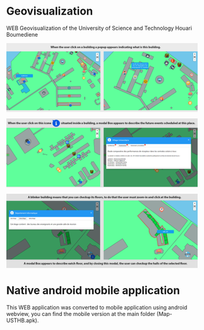 # Geovisualization

WEB Geovisualization of the University of Science and Technology Houari Boumediene

![alt text](https://github.com/CHEREF-Mehdi/Geovisualization/blob/master/ReadMeImage/demo1.png)


![alt text](https://github.com/CHEREF-Mehdi/Geovisualization/blob/master/ReadMeImage/demo2.png)


![alt text](https://github.com/CHEREF-Mehdi/Geovisualization/blob/master/ReadMeImage/demo3.png)

# Native android mobile application

This WEB application was converted to mobile application using android webview, you can find the mobile version at the main folder (Map-USTHB.apk).
